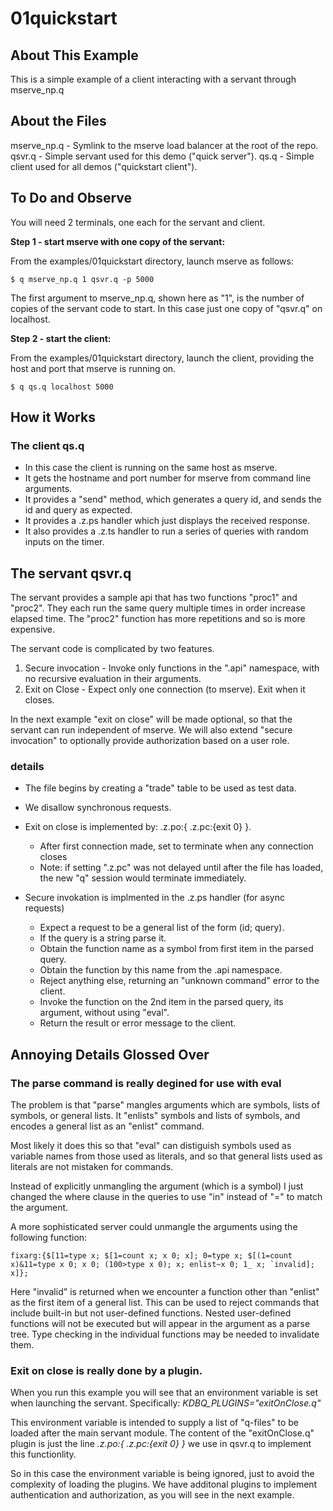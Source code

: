 # 01quickstart

## About This Example

This is a simple example of a client interacting with a servant through mserve\_np.q

## About the Files

mserve\_np.q  - Symlink to the mserve load balancer at the root of the repo.
qsvr.q        - Simple servant used for this demo ("quick server").
qs.q          - Simple client used for all demos ("quickstart client").

## To Do and Observe

You will need 2 terminals, one each for the servant and client.

**Step 1 - start mserve with one copy of the servant:**  

From the examples/01quickstart directory, launch mserve as follows:

```
$ q mserve_np.q 1 qsvr.q -p 5000
```

The first argument to mserve\_np.q, shown here as "1", is the number of copies of the servant code to start.
In this case just one copy of "qsvr.q" on localhost.


**Step 2 - start the client:**  

From the examples/01quickstart directory, launch the client, providing the host and port that mserve is running on.

```
$ q qs.q localhost 5000
```

## How it Works

### The client qs.q

* In this case the client is running on the same host as mserve.
* It gets the hostname and port number for mserve from command line arguments.
* It provides a "send" method, which generates a query id, and sends the id and query as expected.
* It provides a .z.ps handler which just displays the received response.
* It also provides a .z.ts handler to run a series of queries with random inputs on the timer.

## The servant qsvr.q

The servant provides a sample api that has two functions "proc1" and "proc2".
They each run the same query multiple times in order increase elapsed time.
The "proc2" function has more repetitions and so is more expensive.

The servant code is complicated by two features.

1. Secure invocation - Invoke only functions in the ".api" namespace, with no recursive evaluation in their arguments.
2. Exit on Close - Expect only one connection (to mserve). Exit when it closes.

In the next example "exit on close" will be made optional, so that the servant can run independent of mserve.
We will also extend "secure invocation" to optionally provide authorization based on a user role.

### details

* The file begins by creating a "trade" table to be used as test data.
* We disallow synchronous requests.

* Exit on close is implemented by: .z.po:{ .z.pc:{exit 0} }.
    * After first connection made, set to terminate when any connection closes
    * Note: if setting ".z.pc" was not delayed until after the file has loaded, the new "q" session would terminate immediately.

* Secure invokation is implmented in the .z.ps handler (for async requests)
    * Expect a request to be a general list of the form (id; query).
    * If the query is a string parse it.
    * Obtain the function name as a symbol from first item in the parsed query.
    * Obtain the function by this name from the .api namespace.
    * Reject anything else, returning an "unknown command" error to the client.
    * Invoke the function on the 2nd item in the parsed query, its argument, without using "eval".
    * Return the result or error message to the client.

## Annoying Details Glossed Over

### The parse command is really degined for use with eval

The problem is that "parse" mangles arguments which are symbols, lists of symbols, or general lists.
It "enlists" symbols and lists of symbols, and encodes a general list as an "enlist" command.

Most likely it does this so that "eval" can distiguish symbols used as variable names from those used as literals,
and so that general lists used as literals are not mistaken for commands.

Instead of explicitly unmangling the argument (which is a symbol) I just changed the where clause
in the queries to use "in" instead of "=" to match the argument.

A more sophisticated server could unmangle the arguments using the following function:

```
fixarg:{$[11=type x; $[1=count x; x 0; x]; 0=type x; $[(1=count x)&11=type x 0; x 0; (100>type x 0); x; enlist~x 0; 1_ x; `invalid]; x]};
```

Here "invalid" is returned when we encounter a function other than "enlist" as the first item of a general list.
This can be used to reject commands that include built-in but not user-defined functions.
Nested user-defined functions will not be executed but will appear in the argument as a parse tree.
Type checking in the individual functions may be needed to invalidate them.

### Exit on close is really done by a plugin.

When you run this example you will see that an environment variable is set when launching the servant.
Specifically: *KDBQ\_PLUGINS="exitOnClose.q"*

This environment variable is intended to supply a list of "q-files" to be loaded after the main servant module.
The content of the "exitOnClose.q" plugin is just the line *.z.po:{ .z.pc:{exit 0} }* we use in qsvr.q
to implement this functionlity.

So in this case the environment variable is being ignored, just to avoid the complexity of loading the plugins.
We have additonal plugins to implement authentication and authorization, as you will see in the next example.


